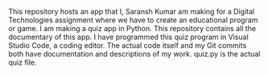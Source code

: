This repository hosts an app that I, Saransh Kumar am making for a Digital Technologies assignment where we have to create an educational program or game. I am making a quiz app in Python. This repository contains all the documentary of this app. I have programmed this quiz program in Visual Studio Code, a coding editor. The actual code itself and my Git commits both have documentation and descriptions of my work.
quiz.py is the actual quiz file.
